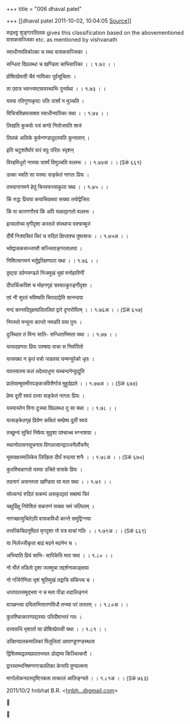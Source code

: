 +++
title = "006 dhaval patel"

+++
[[dhaval patel	2011-10-02, 10:04:05 [Source](https://groups.google.com/g/samskrita/c/DpYktXeBZbg)]]



रुद्रभट्ट शृङ्गारतिलक gives this classification based on the abovementioned वासकसज्जिका etc. as mentioned by vishvanath

  

स्वाधीनपतिकोत्का च तथा वासकसज्जिका ।

सन्धिता विप्रलब्धा च खण्डिता चाभिसारिका । । १.७२ । ।

प्रोषितप्रेयसी चैवं नायिकाः पूर्वसूचिताः ।

ता एवात्र भवन्त्यष्टाववस्थाभिः पुनर्यथा । । १.७३ । ।

यस्या रतिगुणाकृष्टः पतिः पार्श्वं न मुञ्चति ।

विचित्रविभ्रमासक्ता स्वाधीनपतिका यथा । । १.७४ । ।



लिखति कुचयोः पत्रं कण्ठे नियोजयति स्रजं

तिलकं अलिके कुर्वन्गण्डादुदस्यति कुन्तलान् ।

इति चटुशतैर्वारं वारं वपुः परितः स्पृशन्

विरहविधुरो नास्याः पार्श्वं विमुञ्चति वल्लभः । । १.७४अ । । (Sकं ६६१)



उत्का भवति सा यस्याः सङ्केतं नागतः प्रियः ।

तस्यानागमने हेतुं चिन्तयन्त्याकुला यथा । । १.७५ । ।



किं रुद्धः प्रियया कयाचिदथवा सख्या तयोद्वेजितः

किं वा कारणगौरवं किं अपि यन्नाद्यागतो वल्लभः ।

इत्यालोच्य मृगीदृशा करतले संस्थाप्य वक्त्राम्बुजं

दीर्घे निःश्वसितं चिरं च रुदितं क्षिप्ताश्च पुष्पस्रजः । । १.७५अ । ।



भवेद्वासकसज्जासौ सज्जिताङ्गरतालया ।

निशित्यागमनं भर्तुर्द्वारेक्षणपरा यथा । । १.७६ । ।



दृष्ट्वा दर्पणमण्डले निजमुखं भूषां मनोहारिणीं

दीपार्चिःकपिशं च मोहनगृहं त्रस्यात्कुरङ्गीदृशा ।

एवं नौ सुरतं भविष्यति चिरादद्येति सानन्दया

मन्दं कान्तदिदृक्षयातिललितं द्वारे दृगारोपित्म् । । १.७६अ । । (Sकं ६५७)



निरस्तो मन्युना कान्तो नमन्नपि यया पुनः ।

दुःस्थिता तं विना साति- सन्धिताभिमता यथा । । १.७७ । ।



यत्पादप्रणतः प्रियः परुषया वाचा स निर्वारितो

यत्सख्या न कृतं वचो जडतया यन्मन्युरेको धृतः ।

पापस्यास्य फलं तदेतदधुना यच्चन्दनेन्दुद्युति

प्रालेयाम्बुसमीरपङ्कजविसैर्गात्रं मुहुर्दह्यते । । १.७७अ । । (Sकं ६७४)



प्रेष्य दूतीं स्वयं दत्त्वा सङ्केतं नागतः प्रियः ।

यस्यास्तेन विना दुःस्था विप्रलब्धा तु सा यथा । । १.७८ । ।



यत्सङ्केतगृहं प्रियेण कथितं सम्प्रेष्य दूतीं स्वयं

तच्छून्यं सुचिरं निषेव्य सुदृशा पश्चाच्च भग्नाशया ।

स्थानोपासनसूचनाय विगलत्सान्द्राञ्जनैर्लोचनैर्

भूमावक्षरमालिकेव लिखिता दीर्घं रुदत्या शनैः । । १.७८अ । । (Sकं ६७०)



कुतश्चिन्नागतो यस्या उचिते वासके प्रियः ।

तदनागं असन्तप्ता खण्डिता सा मता यथा । । १.७९ । ।

सोत्कण्ठं रुदितं सकम्पं असकृद्यातं सबाष्पं चिरं

चक्षुर्दिक्षु निवेशितं सकरुणं सख्या समं जल्पितम् ।

नागच्छत्युचितेऽपि वासकविधौ कान्ते समुद्विग्नया

तत्तत्किंचिदनुष्ठितं मृगदृशा नो यत्र वाचां गतिः । । १.७९अ । । (Sकं ६६९)



या निर्लज्जीकृता बाढं मदने मदनेन च ।

अभियाति प्रियं साभि- सारिकेति मता यथा । । १.८० । ।



नो भीतं तडितो दृशा जलमुचा तद्दर्शनाकाङ्क्षया

नो गर्जिर्गणिता भृशं श्रुतिमुखं तद्वाचि संचिन्त्य च ।

धारापातसमुद्भवा न च मता पीडा तदालिङ्गनं

वाञ्छन्त्या दयिताभिसारणविधौ तन्व्या परं तत्परम् । । १.८०अ । ।



कुतश्चित्कारणाद्यस्याः पतिर्देशान्तरं गतः ।

दत्त्वावधिं भृशार्ता सा प्रोषितप्रेयसी यथा । । १.८१ । ।

उत्क्षिप्यालकमालिकां विलुलितां आपाण्डुगण्डस्थला

द्विश्लिष्यद्वलयप्रपातभयतः प्रोद्यम्य किञ्चित्करौ ।

द्वारस्तम्भनिषण्णगात्रलतिका केनापि पुण्यात्मना

मार्गालोकनदत्तदृष्टिरबला तत्कालं आलिङ्ग्यते । । १.८१अ । । (Sकं ७६३)

  

2011/10/2 hnbhat B.R. \<[hnbh...@gmail.com]()\>  





